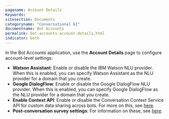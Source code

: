 ```yaml
---
pagename: Account Details
Keywords:
sitesection: Documents
categoryname: "Conversational AI"
documentname: Bot Accounts
permalink: bot-accounts-account-details.html
indicator: both
---
```


In the Bot Accounts application, use the **Account Details** page to configure account-level settings:

* **Watson Assistant**: Enable or disable the IBM Watson NLU provider. When this is enabled, you can specify Watson Assistant as the NLU provider for a domain that you create.
* **Google DialogFlow**: Enable or disable the Google DialogFlow NLU provider. When this is enabled, you can specify Google DialogFlow as the NLU provider for a domain that you create.
* **Enable Context API**: Enable or disable the Conversation Context Service API for custom data sharing across bots. For more on this, see [here](conversation-builder-scripting-functions-manage-the-conversation-context-service.html).
* **Post-conversation survey settings**: For information on these, see [here](conversation-builder-bots-post-conversation-survey-bots.html#configure-account-level-settings).